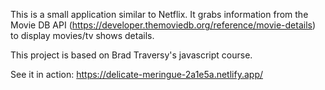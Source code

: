 This is a small application similar to Netflix. It grabs information from the Movie DB API (https://developer.themoviedb.org/reference/movie-details) to display movies/tv shows details.

This project is based on Brad Traversy's javascript course.

See it in action: https://delicate-meringue-2a1e5a.netlify.app/
